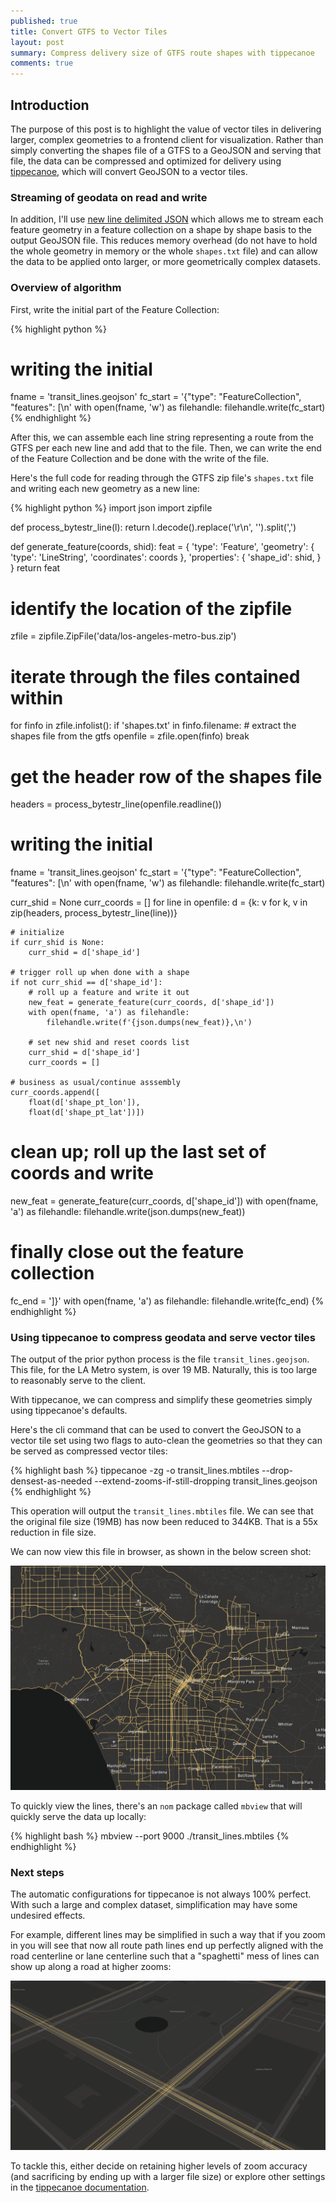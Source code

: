 ```yaml
---
published: true
title: Convert GTFS to Vector Tiles
layout: post
summary: Compress delivery size of GTFS route shapes with tippecanoe
comments: true
---
```



## Introduction

The purpose of this post is to highlight the value of vector tiles in delivering larger, complex geometries to a frontend client for visualization. Rather than simply converting the shapes file of a GTFS to a GeoJSON and serving that file, the data can be compressed and optimized for delivery using [tippecanoe](https://github.com/mapbox/tippecanoe), which will convert GeoJSON to a vector tiles.

### Streaming of geodata on read and write

In addition, I'll use [new line delimited JSON](http://ndjson.org/) which allows me to stream each feature geometry in a feature collection on a shape by shape basis to the output GeoJSON file. This reduces memory overhead (do not have to hold the whole geometry in memory or the whole `shapes.txt` file) and can allow the data to be applied onto larger, or more geometrically complex datasets.

### Overview of algorithm

First, write the initial part of the Feature Collection:

{% highlight python %}
# writing the initial
fname = 'transit_lines.geojson'
fc_start = '{"type": "FeatureCollection", "features": [\n'
with open(fname, 'w') as filehandle:
    filehandle.write(fc_start)
{% endhighlight %}

After this, we can assemble each line string representing a route from the GTFS per each new line and add that to the file. Then, we can write the end of the Feature Collection and be done with the write of the file.

Here's the full code for reading through the GTFS zip file's `shapes.txt` file and writing each new geometry as a new line:

{% highlight python %}
import json
import zipfile

def process_bytestr_line(l):
    return l.decode().replace('\r\n', '').split(',')

def generate_feature(coords, shid):
    feat = {
        'type': 'Feature',
        'geometry': {
            'type': 'LineString',
            'coordinates': coords
        },
        'properties': {
            'shape_id': shid,
        } }
    return feat

# identify the location of the zipfile
zfile = zipfile.ZipFile('data/los-angeles-metro-bus.zip')

# iterate through the files contained within
for finfo in zfile.infolist():
    if 'shapes.txt' in finfo.filename:
        # extract the shapes file from the gtfs
        openfile = zfile.open(finfo)
        break

# get the header row of the shapes file
headers = process_bytestr_line(openfile.readline())

# writing the initial
fname = 'transit_lines.geojson'
fc_start = '{"type": "FeatureCollection", "features": [\n'
with open(fname, 'w') as filehandle:
    filehandle.write(fc_start)

curr_shid = None
curr_coords = []
for line in openfile:
    d = {k: v for k, v in zip(headers, process_bytestr_line(line))}

    # initialize
    if curr_shid is None:
        curr_shid = d['shape_id']

    # trigger roll up when done with a shape
    if not curr_shid == d['shape_id']:
        # roll up a feature and write it out
        new_feat = generate_feature(curr_coords, d['shape_id'])
        with open(fname, 'a') as filehandle:
            filehandle.write(f'{json.dumps(new_feat)},\n')

        # set new shid and reset coords list
        curr_shid = d['shape_id']
        curr_coords = []

    # business as usual/continue asssembly
    curr_coords.append([
        float(d['shape_pt_lon']),
        float(d['shape_pt_lat'])])

# clean up; roll up the last set of coords and write
new_feat = generate_feature(curr_coords, d['shape_id'])
with open(fname, 'a') as filehandle:
    filehandle.write(json.dumps(new_feat))

# finally close out the feature collection
fc_end = ']}'
with open(fname, 'a') as filehandle:
    filehandle.write(fc_end)
{% endhighlight %}

### Using tippecanoe to compress geodata and serve vector tiles

The output of the prior python process is the file `transit_lines.geojson`. This file, for the LA Metro system, is over 19 MB. Naturally, this is too large to reasonably serve to the client.

With tippecanoe, we can compress and simplify these geometries simply using tippecanoe's defaults.

Here's the cli command that can be used to convert the GeoJSON to a vector tile set using two flags to auto-clean the geometries so that they can be served as compressed vector tiles:

{% highlight bash %}
tippecanoe -zg -o transit_lines.mbtiles --drop-densest-as-needed --extend-zooms-if-still-dropping transit_lines.geojson
{% endhighlight %}

This operation will output the `transit_lines.mbtiles` file. We can see that the original file size (19MB) has now been reduced to 344KB. That is a 55x reduction in file size.

We can now view this file in browser, as shown in the below screen shot:

![routes](https://raw.githubusercontent.com/kuanb/kuanb.github.io/master/images/_posts/gtfs_tippecanoe/routes.png)

To quickly view the lines, there's an `nom` package called `mbview` that will quickly serve the data up locally:

{% highlight bash %}
mbview --port 9000 ./transit_lines.mbtiles
{% endhighlight %}

### Next steps

The automatic configurations for tippecanoe is not always 100% perfect. With such a large and complex dataset, simplification may have some undesired effects.

For example, different lines may be simplified in such a way that if you zoom in you will see that now all route path lines end up perfectly aligned with the road centerline or lane centerline such that a "spaghetti" mess of lines can show up along a road at higher zooms:

![split_lines](https://raw.githubusercontent.com/kuanb/kuanb.github.io/master/images/_posts/gtfs_tippecanoe/split_lines.png)

To tackle this, either decide on retaining higher levels of zoom accuracy (and sacrificing by ending up with a larger file size) or explore other settings in the [tippecanoe documentation](https://github.com/mapbox/tippecanoe).
